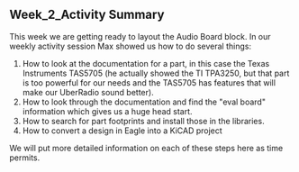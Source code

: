 ## Week_2_Activity Summary
This week we are getting ready to layout the Audio Board block. In our weekly activity session Max showed us how to do several things:
1. How to look at the documentation for a part, in this case the Texas Instruments TAS5705 (he actually showed the TI TPA3250, but that part is too powerful for our needs and the TAS5705 has features that will make our UberRadio sound better).
2. How to look through the documentation and find the "eval board" information which gives us a huge head start.
3. How to search for part footprints and install those in the libraries.
4. How to convert a design in Eagle into a KiCAD project

We will put more detailed information on each of these steps here as time permits.

